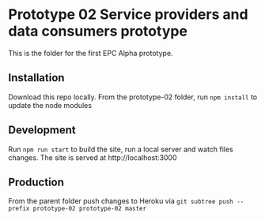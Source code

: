 # Prototype 02 Service providers and data consumers prototype

This is the folder for the first EPC Alpha prototype.

## Installation
Download this repo locally.
From the prototype-02 folder, run `npm install` to update the node modules

## Development
Run `npm run start` to build the site, run a local server and watch files changes.
The site is served at http://localhost:3000

## Production
From the parent folder push changes to Heroku via 
`git subtree push --prefix prototype-02 prototype-02 master`


